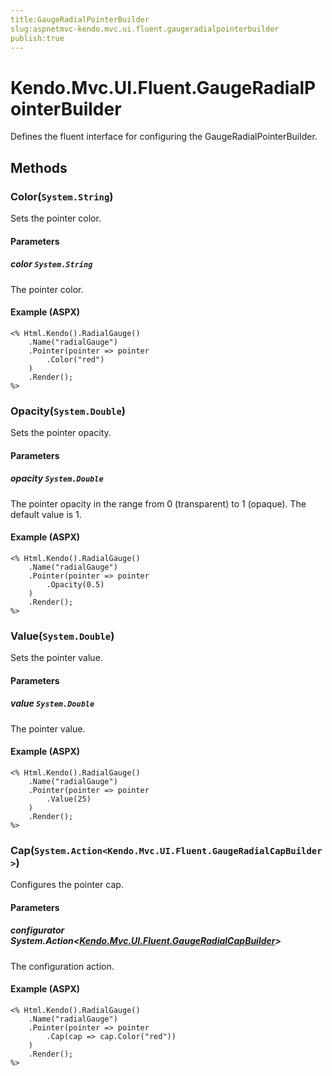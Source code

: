 ```yaml
---
title:GaugeRadialPointerBuilder
slug:aspnetmvc-kendo.mvc.ui.fluent.gaugeradialpointerbuilder
publish:true
---
```


# Kendo.Mvc.UI.Fluent.GaugeRadialPointerBuilder
Defines the fluent interface for configuring the GaugeRadialPointerBuilder.



## Methods

### Color(`System.String`)
Sets the pointer color.


#### Parameters

##### color `System.String`
The pointer color.




#### Example (ASPX)
    <% Html.Kendo().RadialGauge()
        .Name("radialGauge")
        .Pointer(pointer => pointer
            .Color("red")
        )
        .Render();
    %>


### Opacity(`System.Double`)
Sets the pointer opacity.


#### Parameters

##### opacity `System.Double`
The pointer opacity in the range from 0 (transparent) to 1 (opaque).
            The default value is 1.




#### Example (ASPX)
    <% Html.Kendo().RadialGauge()
        .Name("radialGauge")
        .Pointer(pointer => pointer
            .Opacity(0.5)
        )
        .Render();
    %>


### Value(`System.Double`)
Sets the pointer value.


#### Parameters

##### value `System.Double`
The pointer value.




#### Example (ASPX)
    <% Html.Kendo().RadialGauge()
        .Name("radialGauge")
        .Pointer(pointer => pointer
            .Value(25)
        )
        .Render();
    %>


### Cap(`System.Action<Kendo.Mvc.UI.Fluent.GaugeRadialCapBuilder>`)
Configures the pointer cap.


#### Parameters

##### configurator System.Action<[Kendo.Mvc.UI.Fluent.GaugeRadialCapBuilder](/api/wrappers/aspnet-mvc/Kendo.Mvc.UI.Fluent/GaugeRadialCapBuilder)>
The configuration action.




#### Example (ASPX)
    <% Html.Kendo().RadialGauge()
        .Name("radialGauge")
        .Pointer(pointer => pointer
            .Cap(cap => cap.Color("red"))
        )
        .Render();
    %>



 
